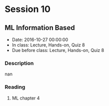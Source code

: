 # Session 10
## ML Information Based
- Date: 2016-10-27 00:00:00
- In class: Lecture, Hands-on, Quiz 8
- Due before class: Lecture, Hands-on, Quiz 8

### Description
nan

### Reading
1. ML chapter 4
